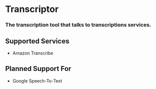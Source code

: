 # Transcriptor
### The transcription tool that talks to transcriptions services.

## Supported Services
- Amazon Transcribe

## Planned Support For
- Google Speech-To-Text
